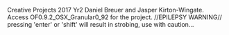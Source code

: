 Creative Projects 2017 Yr2
Daniel Breuer and Jasper Kirton-Wingate.
Access OF0.9.2_OSX_Granular0_92 for the project. 
//EPILEPSY WARNING// pressing 'enter' or 'shift' will result in strobing,
use with caution...
